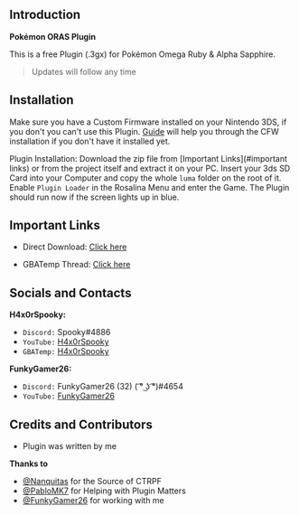 ## Introduction
**Pokémon ORAS Plugin**

This is a free Plugin (.3gx) for Pokémon Omega Ruby & Alpha Sapphire.
> Updates will follow any time

## Installation
Make sure you have a Custom Firmware installed on your Nintendo 3DS, if you don't you can't use this Plugin. [Guide](https://3ds.hacks.guide/) will help you through the CFW installation if you don't have it installed yet.

Plugin Installation: Download the zip file from [Important Links](#important links) or from the project itself and extract it on your PC. Insert your 3ds SD Card into your Computer and copy the whole `luma` folder on the root of it. Enable `Plugin Loader` in the Rosalina Menu and enter the Game. The Plugin should run now if the screen lights up in blue.

## Important Links
* Direct Download: [Click here](https://github.com/H4x0rSpooky/PKMN-ORAS-Plugin/archive/master.zip)

* GBATemp Thread: [Click here](link)

## Socials and Contacts

**H4x0rSpooky:**
* `Discord:` Spooky#4886
* `YouTube:` [H4x0rSpooky](https://www.youtube.com/channel/UC-SFdCwwq3H1wJNKCsKMGPw)
* `GBATemp:` [H4x0rSpooky](https://gbatemp.net/members/h4x0rspooky.517131/)

**FunkyGamer26:**
* `Discord:` FunkyGamer26  (32) ( ͡° ͜ʖ ͡°)#4654
* `YouTube:` [FunkyGamer26](https://www.youtube.com/channel/UCu_YHU4ZHWORABbD-aosqPg)

## Credits and Contributors

* Plugin was written by me

**Thanks to**
* [@Nanquitas](https://github.com/Nanquitas/) for the Source of CTRPF
* [@PabloMK7](https://github.com/mariohackandglitch/) for Helping with Plugin Matters
* [@FunkyGamer26](https://www.youtube.com/channel/UCu_YHU4ZHWORABbD-aosqPg) for working with me
